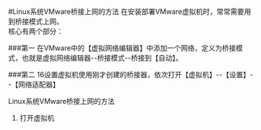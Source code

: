 #Linux系统VMware桥接上网的方法
在安装部署VMware虚拟机时，常常需要用到桥接模式上网。<br>
核心有两个部分：

###第一
在VMware中的【虚拟网络编辑器】中添加一个网络，定义为桥接模式，也就是虚拟网络编辑器--桥接模式--桥接到【自动】。

###第二
16设置虚拟机使用刚才创建的桥接器，依次打开【虚拟机】--【设置】--【网络适配器】

Linux系统VMware桥接上网的方法

1. 打开虚拟机
